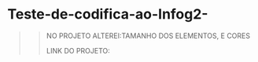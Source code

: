 # Teste-de-codifica-ao-Infog2-
>>NO PROJETO ALTEREI:TAMANHO DOS ELEMENTOS, E CORES
>>
>>LINK DO PROJETO:
